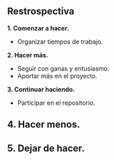 ## Restrospectiva

**1. Comenzar a hacer.**
- Organizar tiempos de trabajo.

**2. Hacer más.**
- Seguir con ganas y entusiasmo.
- Aportar más en el proyecto.

**3. Continuar haciendo.**
- Participar en el repositorio.

**4. Hacer menos.**
- 

**5. Dejar de hacer.**
- 